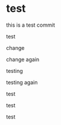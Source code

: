 test
====

this is a test commit 

test

change

change again

testing

testing again

test

test

test
